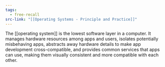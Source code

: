 ```yaml
---
tags:
  - free-recall
src-link: "[[Operating Systems - Principle and Practice]]"
---
```

The [[operating system]] is the lowest software layer in a computer. It manages hardware resources among apps and users, isolates potentially misbehaving apps, abstracts away hardware details to make app development cross-compatible, and provides common services that apps can use, making them visually consistent and more compatible with each other.

